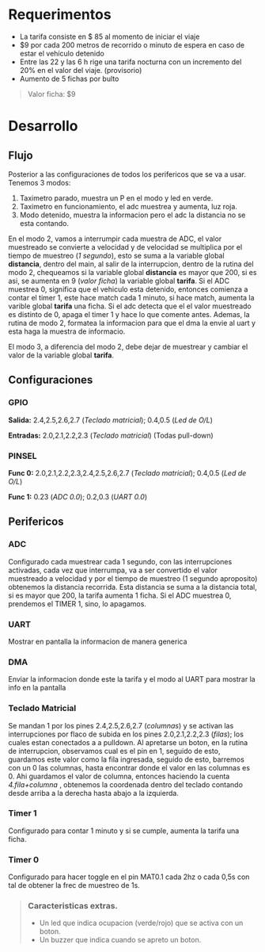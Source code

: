 # Requerimentos
* La tarifa consiste en $ 85 al momento de iniciar el viaje
* $9 por cada 200 metros de recorrido o minuto de espera en caso de estar el vehículo detenido
* Entre las 22 y las 6 h rige una tarifa nocturna con un incremento del 20% en el valor del viaje. (provisorio)
* Aumento de 5 fichas por bulto

> Valor ficha: $9

# Desarrollo
## Flujo
Posterior a las configuraciones de todos los perifericos que se va a usar.
Tenemos 3 modos:
 1. Taximetro parado, muestra un P en el modo y led en verde.
 2. Taximetro en funcionamiento, el adc muestrea y aumenta, luz roja.
 3. Modo detenido, muestra la informacion pero el adc la distancia no se esta contando.

En el modo 2, vamos a interrumpir cada muestra de ADC, el valor muestreado se convierte a velocidad y de velocidad se multiplica por el tiempo de muestreo (*1 segundo*), esto se suma a la variable global **distancia**, dentro del main, al salir de la interrupcion, dentro de la rutina del modo 2, chequeamos si la variable global **distancia** es mayor que 200, si es asi, se aumenta en 9 (*valor ficha*) la variable global **tarifa**. Si el ADC muestrea 0, significa que el vehiculo esta detenido, entonces comienza a contar el timer 1, este hace match cada 1 minuto, si hace match, aumenta la varible global **tarifa** una ficha. Si el adc detecta que el el valor muestreado es distinto de 0, apaga el timer 1 y hace lo que comente antes. Ademas, la rutina de modo 2, formatea la informacion para que el dma la envie al uart y esta haga la muestra de informacio.

El modo 3, a diferencia del modo 2, debe dejar de muestrear y cambiar el valor de la variable global **tarifa**. 


## Configuraciones
### GPIO
**Salida:** 	2.4,2.5,2.6,2.7 (*Teclado matricial*); 0.4,0.5 (*Led de O/L*)

**Entradas:** 	2.0,2.1,2.2,2.3 (*Teclado matricial*) (Todas pull-down)

### PINSEL
**Func 0:** 	2.0,2.1,2.2,2.3,2.4,2.5,2.6,2.7 (*Teclado matricial*); 0.4,0.5 (*Led de O/L*)

**Func 1:**	0.23 (*ADC 0.0*); 0.2,0.3 (*UART 0.0*)

## Perifericos

### ADC
Configurado cada muestrear cada 1 segundo, con las interrupciones activadas, cada vez que interrumpa, va a ser convertido el valor muestreado a velocidad y por el tiempo de muestreo (1 segundo aproposito) obtenemos la distancia recorrida. Esta distancia se suma a la distancia total, si es mayor que 200, la tarifa aumenta 1 ficha. Si el ADC muestrea 0, prendemos el TIMER 1, sino, lo apagamos.

### UART
Mostrar en pantalla la informacion de manera generica

### DMA
Enviar la informacion donde este la tarifa y el modo al UART para mostrar la info en la pantalla

### Teclado Matricial
Se mandan 1 por los pines 2.4,2.5,2.6,2.7 (*columnas*) y se activan las interrupciones por flaco de subida en los pines 2.0,2.1,2.2,2.3 (*filas*); los cuales estan conectados a a pulldown. Al apretarse un boton, en la rutina de interrupcion, observamos cual es el pin en 1, seguido de esto, guardamos este valor como la fila ingresada, seguido de esto, barremos con un 0 las columnas, hasta encontrar donde el valor en las columnas es 0. Ahi guardamos el valor de columna, entonces haciendo la cuenta *4.fila+columna* , obtenemos la coordenada dentro del teclado contando desde arriba a la derecha hasta abajo a la izquierda.

### Timer 1
Configurado para contar 1 minuto y si se cumple, aumenta la tarifa una ficha.

### Timer 0
Configurado para hacer toggle en el pin MAT0.1 cada 2hz o cada 0,5s con tal de obtener la frec de muestreo de 1s.

> ### Caracteristicas extras.
> * Un led que indica ocupacion (verde/rojo) que se activa con un boton.
> * Un buzzer que indica cuando se apreto un boton.


